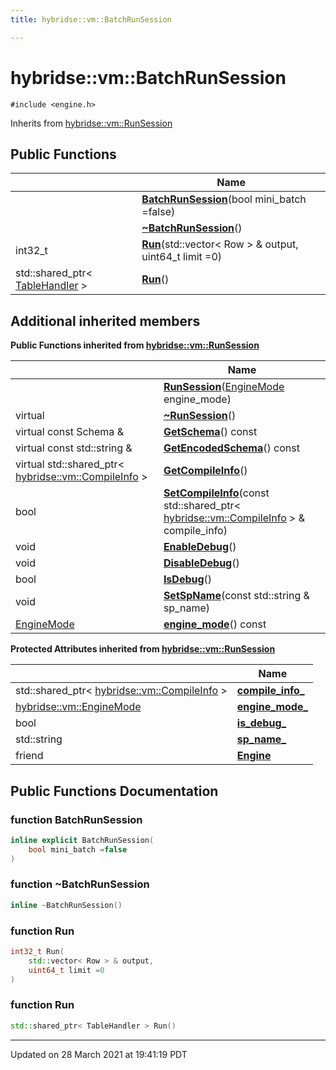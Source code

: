 ```yaml
---
title: hybridse::vm::BatchRunSession

---
```


# hybridse::vm::BatchRunSession




`#include <engine.h>`

Inherits from [hybridse::vm::RunSession](/hybridse/usage/api/markdown/Classes/classhybridse_1_1vm_1_1_run_session.md)

## Public Functions

|                | Name           |
| -------------- | -------------- |
| | **[BatchRunSession](/hybridse/usage/api/markdown/Classes/classhybridse_1_1vm_1_1_batch_run_session.md#function-batchrunsession)**(bool mini_batch =false) |
| | **[~BatchRunSession](/hybridse/usage/api/markdown/Classes/classhybridse_1_1vm_1_1_batch_run_session.md#function-~batchrunsession)**() |
| int32_t | **[Run](/hybridse/usage/api/markdown/Classes/classhybridse_1_1vm_1_1_batch_run_session.md#function-run)**(std::vector< Row > & output, uint64_t limit =0) |
| std::shared_ptr< [TableHandler](/hybridse/usage/api/markdown/Classes/classhybridse_1_1vm_1_1_table_handler.md) > | **[Run](/hybridse/usage/api/markdown/Classes/classhybridse_1_1vm_1_1_batch_run_session.md#function-run)**() |

## Additional inherited members

**Public Functions inherited from [hybridse::vm::RunSession](/hybridse/usage/api/markdown/Classes/classhybridse_1_1vm_1_1_run_session.md)**

|                | Name           |
| -------------- | -------------- |
| | **[RunSession](/hybridse/usage/api/markdown/Classes/classhybridse_1_1vm_1_1_run_session.md#function-runsession)**([EngineMode](/hybridse/usage/api/markdown/Namespaces/namespacehybridse_1_1vm.md#enum-enginemode) engine_mode) |
| virtual | **[~RunSession](/hybridse/usage/api/markdown/Classes/classhybridse_1_1vm_1_1_run_session.md#function-~runsession)**() |
| virtual const Schema & | **[GetSchema](/hybridse/usage/api/markdown/Classes/classhybridse_1_1vm_1_1_run_session.md#function-getschema)**() const |
| virtual const std::string & | **[GetEncodedSchema](/hybridse/usage/api/markdown/Classes/classhybridse_1_1vm_1_1_run_session.md#function-getencodedschema)**() const |
| virtual std::shared_ptr< [hybridse::vm::CompileInfo](/hybridse/usage/api/markdown/Classes/classhybridse_1_1vm_1_1_compile_info.md) > | **[GetCompileInfo](/hybridse/usage/api/markdown/Classes/classhybridse_1_1vm_1_1_run_session.md#function-getcompileinfo)**() |
| bool | **[SetCompileInfo](/hybridse/usage/api/markdown/Classes/classhybridse_1_1vm_1_1_run_session.md#function-setcompileinfo)**(const std::shared_ptr< [hybridse::vm::CompileInfo](/hybridse/usage/api/markdown/Classes/classhybridse_1_1vm_1_1_compile_info.md) > & compile_info) |
| void | **[EnableDebug](/hybridse/usage/api/markdown/Classes/classhybridse_1_1vm_1_1_run_session.md#function-enabledebug)**() |
| void | **[DisableDebug](/hybridse/usage/api/markdown/Classes/classhybridse_1_1vm_1_1_run_session.md#function-disabledebug)**() |
| bool | **[IsDebug](/hybridse/usage/api/markdown/Classes/classhybridse_1_1vm_1_1_run_session.md#function-isdebug)**() |
| void | **[SetSpName](/hybridse/usage/api/markdown/Classes/classhybridse_1_1vm_1_1_run_session.md#function-setspname)**(const std::string & sp_name) |
| [EngineMode](/hybridse/usage/api/markdown/Namespaces/namespacehybridse_1_1vm.md#enum-enginemode) | **[engine_mode](/hybridse/usage/api/markdown/Classes/classhybridse_1_1vm_1_1_run_session.md#function-engine_mode)**() const |

**Protected Attributes inherited from [hybridse::vm::RunSession](/hybridse/usage/api/markdown/Classes/classhybridse_1_1vm_1_1_run_session.md)**

|                | Name           |
| -------------- | -------------- |
| std::shared_ptr< [hybridse::vm::CompileInfo](/hybridse/usage/api/markdown/Classes/classhybridse_1_1vm_1_1_compile_info.md) > | **[compile_info_](/hybridse/usage/api/markdown/Classes/classhybridse_1_1vm_1_1_run_session.md#variable-compile_info_)**  |
| [hybridse::vm::EngineMode](/hybridse/usage/api/markdown/Namespaces/namespacehybridse_1_1vm.md#enum-enginemode) | **[engine_mode_](/hybridse/usage/api/markdown/Classes/classhybridse_1_1vm_1_1_run_session.md#variable-engine_mode_)**  |
| bool | **[is_debug_](/hybridse/usage/api/markdown/Classes/classhybridse_1_1vm_1_1_run_session.md#variable-is_debug_)**  |
| std::string | **[sp_name_](/hybridse/usage/api/markdown/Classes/classhybridse_1_1vm_1_1_run_session.md#variable-sp_name_)**  |
| friend | **[Engine](/hybridse/usage/api/markdown/Classes/classhybridse_1_1vm_1_1_run_session.md#variable-engine)**  |


## Public Functions Documentation

### function BatchRunSession

```cpp
inline explicit BatchRunSession(
    bool mini_batch =false
)
```


### function ~BatchRunSession

```cpp
inline ~BatchRunSession()
```


### function Run

```cpp
int32_t Run(
    std::vector< Row > & output,
    uint64_t limit =0
)
```


### function Run

```cpp
std::shared_ptr< TableHandler > Run()
```


-------------------------------

Updated on 28 March 2021 at 19:41:19 PDT
